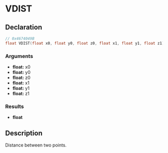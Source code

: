 # VDIST

## Declaration
```cpp
// 0x4674049B
float VDIST(float x0, float y0, float z0, float x1, float y1, float z1);
```

### Arguments
- **float:** x0
- **float:** y0
- **float:** z0
- **float:** x1
- **float:** y1
- **float:** z1

### Results
- **float**

## Description
Distance between two points.